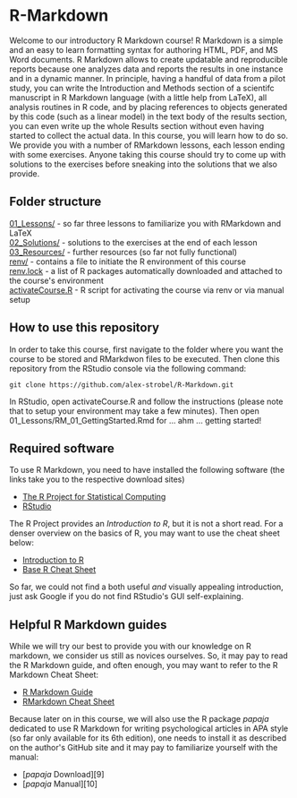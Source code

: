 # R-Markdown

Welcome to our introductory R Markdown course! R Markdown is a simple and an easy to learn formatting syntax for authoring HTML, PDF, and MS Word documents. R Markdown allows to create updatable and reproducible reports because one analyzes data and reports the results in one instance and in a dynamic manner. In principle, having a handful of data from a pilot study, you can write the Introduction and Methods section of a scientifc manuscript in R Markdown language (with a little help from LaTeX), all analysis routines in R code, and by placing references to objects generated by this code (such as a linear model) in the text body of the results section, you can even write up the whole Results section without even having started to collect the actual data. In this course, you will learn how to do so. We provide you with a number of RMarkdown lessons, each lesson ending with some exercises. Anyone taking this course should try to come up with solutions to the exercises before sneaking into the solutions that we also provide.       

## Folder structure

[01_Lessons/](01_Lessons/)           - so far three lessons to familiarize you with RMarkdown and LaTeX<br>
[02_Solutions/](02_Solutions/)       - solutions to the exercises at the end of each lesson<br>
[03_Resources/](03_Resources/)       - further resources (so far not fully functional)<br>
[renv/](renv/)                       - contains a file to initiate the R environment of this course<br>
[renv.lock](renv.lock)               - a list of R packages automatically downloaded and attached to the course's environment<br>
[activateCourse.R](activateCourse.R) - R script for activating the course via renv or via manual setup

## How to use this repository

In order to take this course, first navigate to the folder where you want the course to be stored and RMarkdwon files to be executed. Then clone this repository from the RStudio console via the following command:

`git clone https://github.com/alex-strobel/R-Markdown.git` 

In RStudio, open activateCourse.R and follow the instructions (please note that to setup your environment may take a few minutes). Then open 01_Lessons/RM_01_GettingStarted.Rmd for ... ahm ... getting started!

## Required software

To use R Markdown, you need to have installed the following software (the links take you to the respective download sites)

- [The R Project for Statistical Computing](https://www.r-project.org)
- [RStudio](https://www.rstudio.com/products/rstudio/download/) 

The R Project provides an _Introduction to R_, but it is not a short read. For a denser overview on the basics of R, you may want to use the cheat sheet below:

- [Introduction to R](https://cran.r-project.org/doc/manuals/r-release/R-intro.pdf)
- [Base R Cheat Sheet](https://iqss.github.io/dss-workshops/R/Rintro/base-r-cheat-sheet.pdf)

So far, we could not find a both useful *and* visually appealing introduction, just ask Google if you do not find RStudio's GUI self-explaining.

## Helpful R Markdown guides

While we will try our best to provide you with our knowledge on R markdown, we consider us still as novices ourselves. So, it may pay to read the R Markdown guide, and often enough, you may want to refer to the R Markdown Cheat Sheet:

- [R Markdown Guide](https://bookdown.org/yihui/bookdown/)
- [RMarkdown Cheat Sheet](https://www.rstudio.com/wp-content/uploads/2015/02/rmarkdown-cheatsheet.pdf)

Because later on in this course, we will also use the R package *papaja* dedicated to use R Markdown for writing psychological articles in APA style (so far only available for its 6th edition), one needs to install it as described on the author's GitHub site and it may pay to familiarize yourself with the manual:

- [*papaja* Download][9]
- [*papaja* Manual][10]
